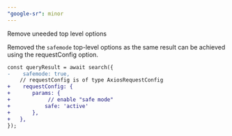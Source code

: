 ```yaml
---
"google-sr": minor
---
```


Remove uneeded top level options


Removed the `safemode` top-level options as the same result can be achieved using the requestConfig option.

```diff
const queryResult = await search({
-    safemode: true,
    // requestConfig is of type AxiosRequestConfig
+    requestConfig: {
+		params: {
+            // enable "safe mode"
+			safe: 'active'
+		},
+	},
});